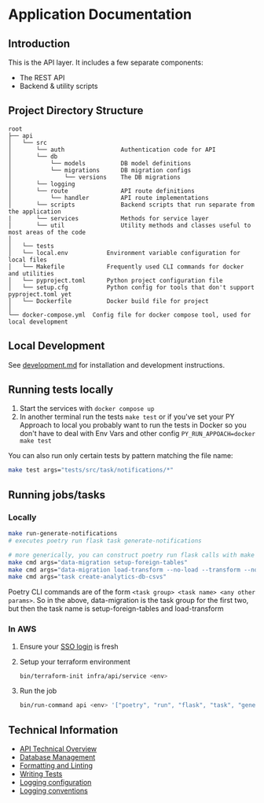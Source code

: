 # Application Documentation

## Introduction

This is the API layer. It includes a few separate components:

* The REST API
* Backend & utility scripts

## Project Directory Structure

```text
root
├── api
│   └── src
│       └── auth                Authentication code for API
│       └── db
│           └── models          DB model definitions
│           └── migrations      DB migration configs
│               └── versions    The DB migrations
│       └── logging
│       └── route               API route definitions
│           └── handler         API route implementations
│       └── scripts             Backend scripts that run separate from the application
|       └── services            Methods for service layer
│       └── util                Utility methods and classes useful to most areas of the code
│
│   └── tests
│   └── local.env           Environment variable configuration for local files
│   └── Makefile            Frequently used CLI commands for docker and utilities
│   └── pyproject.toml      Python project configuration file
│   └── setup.cfg           Python config for tools that don't support pyproject.toml yet
│   └── Dockerfile          Docker build file for project
│
└── docker-compose.yml  Config file for docker compose tool, used for local development
```

## Local Development

See [development.md](../documentation/api/development.md) for installation and development instructions.

## Running tests locally
1. Start the services with `docker compose up`
2. In another terminal run the tests `make test` or if you've set your PY Approach to local you probably want to run the tests in Docker so you don't have to deal with Env Vars and other config `PY_RUN_APPOACH=docker make test`

You can also run only certain tests by pattern matching the file name:
```bash
make test args="tests/src/task/notifications/*"
```

## Running jobs/tasks

### Locally

```bash
make run-generate-notifications
# executes poetry run flask task generate-notifications

# more generically, you can construct poetry run flask calls with make cmd
make cmd args="data-migration setup-foreign-tables"
make cmd args="data-migration load-transform --no-load --transform --no-set-current"
make cmd args="task create-analytics-db-csvs"
```

Poetry CLI commands are of the form `<task group> <task name> <any other params>`. So in the above, data-migration is the task group for the first two, but then the task name is setup-foreign-tables and load-transform

### In AWS

1. Ensure your [SSO login](documentation/infra/set-up-infrastructure-tools.md#recommended-aws-profile-set-up) is fresh
2. Setup your terraform environment

   ```bash
   bin/terraform-init infra/api/service <env>
   ```

3. Run the job

   ```bash
   bin/run-command api <env> '["poetry", "run", "flask", "task", "generate-notifications"]'
   ```

## Technical Information

* [API Technical Overview](../documentation/api/technical-overview.md)
* [Database Management](../documentation/api/database/database-management.md)
* [Formatting and Linting](../documentation/api/formatting-and-linting.md)
* [Writing Tests](../documentation/api/writing-tests.md)
* [Logging configuration](../documentation/api/monitoring-and-observability/logging-configuration.md)
* [Logging conventions](../documentation/api/monitoring-and-observability/logging-conventions.md)
